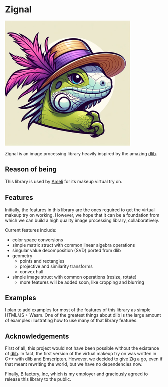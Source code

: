 # Zignal

<img src="https://github.com/bfactory-ai/zignal/blob/master/assets/liza.jpg" width=400> 

Zignal is an image processing library heavily inspired by the amazing [dlib](http://dlib.net).


## Reason of being

This library is used by [Ameli](https://ameli.co.kr/) for its makeup virtual try on.

## Features

Initially, the features in this library are the ones required to get the virtual makeup try on working.
However, we hope that it can be a foundation from which we can build a high quality image processing library, collaboratively.

Current features include:

- color space conversions
- simple matrix struct with common linear algebra operations
- singular value decomposition (SVD) ported from dlib
- geometry
  - points and rectangles
  - projective and similarity transforms
  - convex hull
- simple image struct with common operations (resize, rotate)
  - more features will be added soon, like cropping and blurring

## Examples

I plan to add examples for most of the features of this library as simple HTML/JS + Wasm. One of the greatest things about dlib
is the large amount of examples illustrating how to use many of that library features.

## Acknowledgements

First of all, this project would not have been possible without the existance of [dlib](http://dlib.net).
In fact, the first version of the virtual makeup try on was written in C++ with dlib and Emscripten.
However, we decided to give Zig a go, even if that meant rewriting the world, but we have no dependencies now.

Finally, [B factory, Inc](https://www.bfactory.ai/), which is my employer and graciously agreed to release this library to the public.
